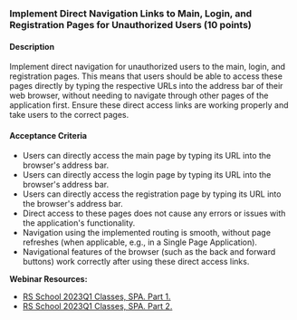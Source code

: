 ### Implement Direct Navigation Links to Main, Login, and Registration Pages for Unauthorized Users (10 points)

#### Description

Implement direct navigation for unauthorized users to the main, login, and registration pages. This means that users should be able to access these pages directly by typing the respective URLs into the address bar of their web browser, without needing to navigate through other pages of the application first. Ensure these direct access links are working properly and take users to the correct pages.

#### Acceptance Criteria

- Users can directly access the main page by typing its URL into the browser's address bar.
- Users can directly access the login page by typing its URL into the browser's address bar.
- Users can directly access the registration page by typing its URL into the browser's address bar.
- Direct access to these pages does not cause any errors or issues with the application's functionality.
- Navigation using the implemented routing is smooth, without page refreshes (when applicable, e.g., in a Single Page Application).
- Navigational features of the browser (such as the back and forward buttons) work correctly after using these direct access links.

**Webinar Resources:**

- [RS School 2023Q1 Classes, SPA. Part 1.](https://www.youtube.com/watch?v=sOlzPxs_Lg4)
- [RS School 2023Q1 Classes, SPA. Part 2.](https://www.youtube.com/watch?v=njk5inZIwCc)
